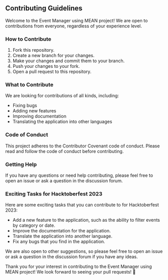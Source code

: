 ## Contributing Guidelines

Welcome to the Event Manager using MEAN project! We are open to contributions from everyone, regardless of your experience level.

### How to Contribute

1. Fork this repository.
2. Create a new branch for your changes.
3. Make your changes and commit them to your branch.
4. Push your changes to your fork.
5. Open a pull request to this repository.

### What to Contribute

We are looking for contributions of all kinds, including:

* Fixing bugs
* Adding new features
* Improving documentation
* Translating the application into other languages

### Code of Conduct

This project adheres to the Contributor Covenant code of conduct. Please read and follow the code of conduct before contributing.

### Getting Help

If you have any questions or need help contributing, please feel free to open an issue or ask a question in the discussion forum.

### Exciting Tasks for Hacktoberfest 2023

Here are some exciting tasks that you can contribute to for Hacktoberfest 2023:

* Add a new feature to the application, such as the ability to filter events by category or date.
* Improve the documentation for the application.
* Translate the application into another language.
* Fix any bugs that you find in the application.

We are also open to other suggestions, so please feel free to open an issue or ask a question in the discussion forum if you have any ideas.

Thank you for your interest in contributing to the Event Manager using MEAN project! We look forward to seeing your pull requests! 🎉
